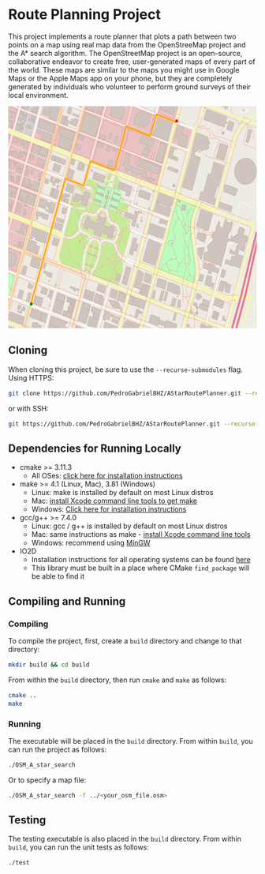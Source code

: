 # Route Planning Project
This project implements a route planner that plots a path between two points on a map using real map data from the OpenStreeMap project and the A* search algorithm.
The OpenStreetMap project is an open-source, collaborative endeavor to create free, user-generated maps of every part of the world. These maps are similar to the maps you might use in Google Maps or the Apple Maps app on your phone, but they are completely generated by individuals who volunteer to perform ground surveys of their local environment.

<img src="map.png" width="600" height="450" />

## Cloning

When cloning this project, be sure to use the `--recurse-submodules` flag. Using HTTPS:

```sh
git clone https://github.com/PedroGabrielBHZ/AStarRoutePlanner.git --recurse-submodules
```

or with SSH:

```sh
git https://github.com/PedroGabrielBHZ/AStarRoutePlanner.git --recurse-submodules
```

## Dependencies for Running Locally

* cmake >= 3.11.3
  * All OSes: [click here for installation instructions](https://cmake.org/install/)
* make >= 4.1 (Linux, Mac), 3.81 (Windows)
  * Linux: make is installed by default on most Linux distros
  * Mac: [install Xcode command line tools to get make](https://developer.apple.com/xcode/features/)
  * Windows: [Click here for installation instructions](http://gnuwin32.sourceforge.net/packages/make.htm)
* gcc/g++ >= 7.4.0
  * Linux: gcc / g++ is installed by default on most Linux distros
  * Mac: same instructions as make - [install Xcode command line tools](https://developer.apple.com/xcode/features/)
  * Windows: recommend using [MinGW](http://www.mingw.org/)
* IO2D
  * Installation instructions for all operating systems can be found [here](https://github.com/cpp-io2d/P0267_RefImpl/blob/master/BUILDING.md)
  * This library must be built in a place where CMake `find_package` will be able to find it

## Compiling and Running

### Compiling

To compile the project, first, create a `build` directory and change to that directory:

```sh
mkdir build && cd build
```

From within the `build` directory, then run `cmake` and `make` as follows:

```sh
cmake ..
make
```

### Running

The executable will be placed in the `build` directory. From within `build`, you can run the project as follows:

```sh
./OSM_A_star_search
```

Or to specify a map file:

```sh
./OSM_A_star_search -f ../<your_osm_file.osm>
```

## Testing

The testing executable is also placed in the `build` directory. From within `build`, you can run the unit tests as follows:

```sh
./test
```

